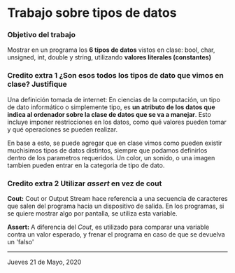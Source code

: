 # Trabajo sobre tipos de datos

### Objetivo del trabajo

Mostrar en un programa los **6 tipos de datos** vistos en clase: bool, char, unsigned, int, double y string, utilizando **valores literales (constantes)**

### **Credito extra 1** ¿Son esos todos los tipos de dato que vimos en clase? Justifique

Una definición tomada de internet: En ciencias de la computación, un tipo de dato informático o simplemente tipo, es **un atributo de los datos que indica al ordenador sobre la clase de datos que se va a manejar**. Esto incluye imponer restricciones en los datos, como qué valores pueden tomar y qué operaciones se pueden realizar.

En base a esto, se puede agregar que en clase vimos como pueden existir muchisimos tipos de datos distintos, siempre que podamos definirlos dentro de los parametros requeridos. Un color, un sonido, o una imagen tambien pueden entrar en la categoria de tipo de dato.

### **Credito extra 2** Utilizar *assert* en vez de cout

**Cout:** Cout or Output Stream hace referencia a una secuencia de caracteres que salen del programa hacia un dispositivo de salida. En los programas, si se quiere mostrar algo por pantalla, se utiliza esta variable.

**Assert:** A diferencia del *Cout*, es utilizado para comparar una variable contra un valor esperado, y frenar el programa en caso de que se devuelva un 'falso'

---
Jueves 21 de Mayo, 2020
